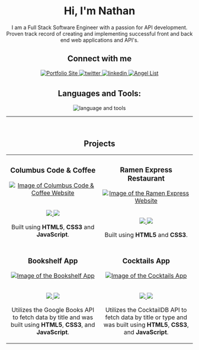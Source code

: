 ### <h1 align="center">Hi, I'm Nathan</div>

<p align="center">I am a Full Stack Software Engineer with a passion for API development. Proven track record of creating and implementing successful front and back end web applications and API's.</p>

<div align="center">

## Connect with me

<a href="https://nathanspeich.netlify.app/">
<img src="https://img.shields.io/badge/Portfolio-1f6feb?style=for-the-badge" alt="Portfolio Site" style="margin-bottom: 5px;" />
</a>
<a href="https://twitter.com/nathanspeich">
<img src="https://img.shields.io/badge/twitter-1f6feb?acee.svg?&style=for-the-badge&logo=twitter&logoColor=white" alt="twitter" style="margin-bottom: 5px;" />
</a>
<a href="https://linkedin.com/in/nathanspeich">
<img src="https://img.shields.io/badge/linkedin-1f6feb?E77B5.svg?&style=for-the-badge&logo=linkedin&logoColor=white" alt="linkedin" style="margin-bottom: 5px;" />
</a>  
<a href="https://angel.co/u/nathan-speich">
<img src="https://img.shields.io/badge/AngelList-1f6feb?E77B5.svg?&style=for-the-badge&logo=AngelList&logoColor=white" alt="Angel List" style="margin-bottom: 5px;" />
</a> 
	
## Languages and Tools:
<p align="center"><img src="https://skillicons.dev/icons?i=html,css,js,react,nodejs,express,mongodb,mysql,git,bash,linux,vscode&theme=dark&perline=8" alt="language and tools"/></p>
</div>

---

<br>

<!-- PROJECTS -->

<h2 align="center" color="white">Projects</h2>
<div align="center">
	<table>
		<tr>
			<!--project 1 -->
			<td width="50%">
				<h3 align="center" color="white">Columbus Code & Coffee</h2>
				<div align="center" > 
					<a href="https://cbuscodeandcoffee.com/">
						<img src="https://nathanspeich.netlify.app/img/cbus-code-and-coffee.png" alt="Image of Columbus Code & Coffee Website" />
					</a>
					<br>
					<br>
					<p> 
                        <!--live site --> 
						<a href="https://cbuscodeandcoffee.com/">
							<img src="https://img.shields.io/badge/-Live Demo-green?style=for-the-badge&color=1f6feb"/>
						</a>
            <!--repo --> 
						<a href='https://github.com/cbus-code-and-coffee/main-website'>
							<img src="https://img.shields.io/badge/View Source-grey?style=for-the-badge&logo=github"/>
						</a> 
					</p>
					<p>Built using <strong>HTML5</strong>, <strong>CSS3</strong> and <strong>JavaScript</strong>.</p>
				</div>
			<!--project 2 -->
			<td width="50%">
				<h3 align="center" color="white">Ramen Express Restaurant</h2>
				<div align="center" > 
					<a href="https://nathanspeich.github.io/ramen-express/">
						<img src="https://nathanspeich.netlify.app/img/ramen-express.png" alt="Image of the Ramen Express Website" />
					</a>
					<br>
					<br>
					<p>
                        <!--live site --> 
						<a href="https://nathanspeich.github.io/ramen-express/">
							<img src="https://img.shields.io/badge/-Live Demo-green?style=for-the-badge&color=1f6feb"/>
						</a>
            <!--repo --> 
						<a href='https://github.com/nathanspeich/ramen-express'>
							<img src="https://img.shields.io/badge/View Source-grey?style=for-the-badge&logo=github"/>
						</a> 
					</p>
					<p>Built using <strong>HTML5</strong> and <strong>CSS3</strong>.</p>
				</div>
			</td>
		<tr>
			<!--project 3 -->
			<td width="50%">
				<h3 align="center" color="white">Bookshelf App</h2>
				<div align="center" > 
					<a href="https://nathanspeich.github.io/bookshelf/">
						<img src="https://nathanspeich.netlify.app/img/bookshelf.png" alt="Image of the Bookshelf App"/>
					</a>
					<br>
					<br>
					<p>
                        <!--live site --> 
						<a href="https://nathanspeich.github.io/bookshelf/">
							<img src="https://img.shields.io/badge/-Live Demo-green?style=for-the-badge&color=1f6feb"/>
						</a>
            <!--repo --> 
						<a href='https://github.com/nathanspeich/bookshelf'>
							<img src="https://img.shields.io/badge/View Source-grey?style=for-the-badge&logo=github"/>
						</a> 
					</p>
					<p>Utilizes the Google Books API to fetch data by title and was built using <strong>HTML5</strong>, <strong>CSS3</strong>, and <strong>JavaScript</strong>.</p>
				</div>
			</td>
			<!--project 3 -->
			<td width="50%">
				<h3 align="center" color="white">Cocktails App</h2>
				<div align="center" > 
					<a href="https://nathanspeich.github.io/cocktails/index.html">
						<img src="https://nathanspeich.netlify.app/img/cocktails.png" alt="Image of the Cocktails App"/>
					</a>
					<br>
					<br>
					<p>
                        <!--live site --> 
						<a href="https://nathanspeich.github.io/cocktails/index.html">
							<img src="https://img.shields.io/badge/-Live Demo-green?style=for-the-badge&color=1f6feb"/>
						</a>
            <!--repo --> 
						<a href='https://github.com/nathanspeich/cocktails'>
							<img src="https://img.shields.io/badge/View Source-grey?style=for-the-badge&logo=github"/>
						</a> 
					</p>
					<p>Utilizes the CocktailDB API to fetch data by title or type and was built using <strong>HTML5</strong>, <strong>CSS3</strong>, and <strong>JavaScript</strong>.</p>
				</div>
			</td>

